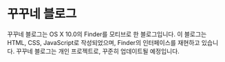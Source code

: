 # 꾸꾸네 블로그
꾸꾸네 블로그는 OS X 10.0의 Finder를 모티브로 한 블로그입니다.
이 블로그는 HTML, CSS, JavaScript로 작성되었으며, Finder의
인터페이스를 재현하고 있습니다.
꾸꾸네 블로그는 개인 프로젝트로, 꾸준히 업데이트될 예정입니다.